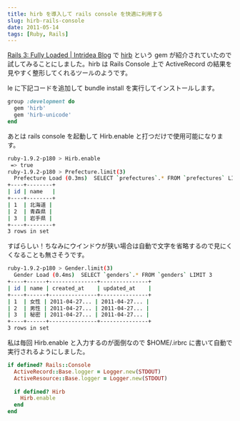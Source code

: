 ```yaml
---
title: hirb を導入して rails console を快適に利用する
slug: hirb-rails-console
date: 2011-05-14
tags: [Ruby, Rails]
---
```


[Rails 3: Fully Loaded | Intridea Blog](http://intridea.com/2011/5/13/rails3-gems) で [hirb](https://github.com/cldwalker/hirb) という gem が紹介されていたので試してみることにしました。hirb は Rails Console 上で ActiveRecord の結果を見やすく整形してくれるツールのようです。

le に下記コードを追加して bundle install を実行してインストールします。

```ruby
group :development do
  gem 'hirb'
  gem 'hirb-unicode'
end
```

あとは rails console を起動して Hirb.enable と打つだけで使用可能になります。

```sh
ruby-1.9.2-p180 > Hirb.enable
 => true 
ruby-1.9.2-p180 > Prefecture.limit(3)
  Prefecture Load (0.3ms)  SELECT `prefectures`.* FROM `prefectures` LIMIT 3
+----+--------+
| id | name   |
+----+--------+
| 1  | 北海道 |
| 2  | 青森県 |
| 3  | 岩手県 |
+----+--------+
3 rows in set
```

すばらしい！ちなみにウインドウが狭い場合は自動で文字を省略するので見にくくなることも無さそうです。

```sh
ruby-1.9.2-p180 > Gender.limit(3)
  Gender Load (0.4ms)  SELECT `genders`.* FROM `genders` LIMIT 3
+----+------+---------------+---------------+
| id | name | created_at    | updated_at    |
+----+------+---------------+---------------+
| 1  | 女性 | 2011-04-27... | 2011-04-27... |
| 2  | 男性 | 2011-04-27... | 2011-04-27... |
| 3  | 秘密 | 2011-04-27... | 2011-04-27... |
+----+------+---------------+---------------+
3 rows in set
```

私は毎回 Hirb.enable と入力するのが面倒なので $HOME/.irbrc に書いて自動で実行されるようにしました。

```ruby
if defined? Rails::Console
  ActiveRecord::Base.logger = Logger.new(STDOUT)
  ActiveResource::Base.logger = Logger.new(STDOUT)
 
  if defined? Hirb
    Hirb.enable
  end
end
```
